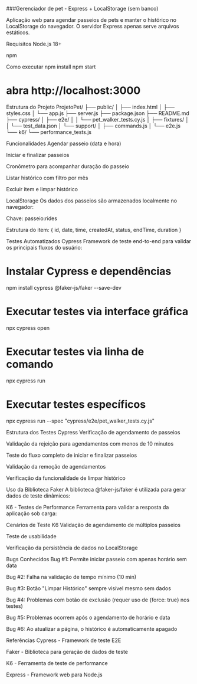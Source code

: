 

###Gerenciador de pet - Express + LocalStorage (sem banco)

Aplicação web para agendar passeios de pets e manter o histórico no LocalStorage do navegador. O servidor Express apenas serve arquivos estáticos.

Requisitos
Node.js 18+

npm

Como executar
npm install
npm start
# abra http://localhost:3000

Estrutura do Projeto
ProjetoPet/
├── public/
│   ├── index.html
│   ├── styles.css
│   └── app.js
├── server.js
├── package.json
├── README.md
├── cypress/
│   ├── e2e/
│   │   └── pet_walker_tests.cy.js
│   ├── fixtures/
│   │   └── test_data.json
│   └── support/
│       ├── commands.js
│       └── e2e.js
└── k6/
    └── performance_tests.js


Funcionalidades
Agendar passeio (data e hora)

Iniciar e finalizar passeios

Cronômetro para acompanhar duração do passeio

Listar histórico com filtro por mês

Excluir item e limpar histórico

LocalStorage
Os dados dos passeios são armazenados localmente no navegador:

Chave: passeio:rides

Estrutura do item: { id, date, time, createdAt, status, endTime, duration }

Testes Automatizados
Cypress
Framework de teste end-to-end para validar os principais fluxos do usuário:

# Instalar Cypress e dependências
npm install cypress @faker-js/faker --save-dev

# Executar testes via interface gráfica
npx cypress open

# Executar testes via linha de comando
npx cypress run

# Executar testes específicos
npx cypress run --spec "cypress/e2e/pet_walker_tests.cy.js"


Estrutura dos Testes Cypress
Verificação de agendamento de passeios

Validação da rejeição para agendamentos com menos de 10 minutos

Teste do fluxo completo de iniciar e finalizar passeios

Validação da remoção de agendamentos

Verificação da funcionalidade de limpar histórico

Uso da Biblioteca Faker
A biblioteca @faker-js/faker é utilizada para gerar dados de teste dinâmicos:

K6 - Testes de Performance
Ferramenta para validar a resposta da aplicação sob carga:

Cenários de Teste K6
Validação de agendamento de múltiplos passeios

Teste de usabilidade

Verificação da persistência de dados no LocalStorage

Bugs Conhecidos
Bug #1: Permite iniciar passeio com apenas horário sem data

Bug #2: Falha na validação de tempo mínimo (10 min)

Bug #3: Botão "Limpar Histórico" sempre visível mesmo sem dados

Bug #4: Problemas com botão de exclusão (requer uso de {force: true} nos testes)

Bug #5: Problemas ocorrem após o agendamento de horário e data

Bug #6: Ao atualizar a página, o histórico é automaticamente apagado

Referências
Cypress - Framework de teste E2E

Faker - Biblioteca para geração de dados de teste

K6 - Ferramenta de teste de performance

Express - Framework web para Node.js
